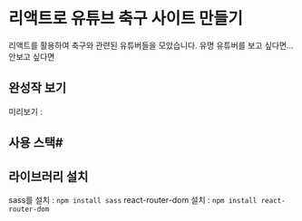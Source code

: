 # 리액트로 유튜브 축구 사이트 만들기

리액트를 활용하여 축구와 관련된 유튜버들을 모았습니다.
유명 유튜버를 보고 싶다면... 안보고 싶다면

## 완성작 보기
미리보기 : 

## 사용 스택#

## 라이브러리 설치 
sass를 설치 : `npm install sass`
react-router-dom 설치 : `npm install react-router-dom`